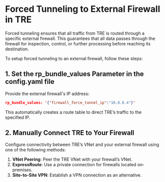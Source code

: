 # Forced Tunneling to External Firewall in TRE

Forced tunneling ensures that all traffic from TRE is routed through a specific external firewall. This guarantees that all data passes through the firewall for inspection, control, or further processing before reaching its destination.

To setup forced tunneling to an external firewall, follow these steps:

## 1. Set the rp_bundle_values Parameter in  the config.yaml file
Provide the external firewall's IP address:

```json
rp_bundle_values: '{"firewall_force_tunnel_ip":"10.0.0.4"}'
```
This automatically creates a route table to direct TRE’s traffic to the specified IP.

## 2. Manually Connect TRE to Your Firewall
Configure connectivity between TRE’s VNet and your external firewall using one of the following methods:

1. **VNet Peering**: Peer the TRE VNet with your firewall’s VNet.
1. **ExpressRoute**: Use a private connection for firewalls located on-premises.
1. **Site-to-Site VPN**: Establish a VPN connection as an alternative.
